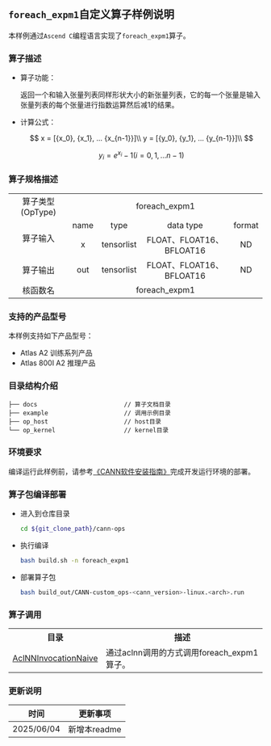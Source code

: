 ## `foreach_expm1`自定义算子样例说明 
本样例通过`Ascend C`编程语言实现了`foreach_expm1`算子。

### 算子描述

- 算子功能：
  
  返回一个和输入张量列表同样形状大小的新张量列表，它的每一个张量是输入张量列表的每个张量进行指数运算然后减1的结果。

- 计算公式：
 
  $$
  x = [{x_0}, {x_1}, ... {x_{n-1}}]\\
  y = [{y_0}, {y_1}, ... {y_{n-1}}]\\
  $$

  $$
  {y_i}=e^{x_i}-1 (i=0,1,...n-1)
  $$

### 算子规格描述

<table>
<tr><td rowspan="1" align="center">算子类型(OpType)</td><td colspan="4" align="center">foreach_expm1</td></tr>
</tr>
<tr><td rowspan="2" align="center">算子输入</td><td align="center">name</td><td align="center">type</td><td align="center">data type</td><td align="center">format</td></tr>
<tr><td align="center">x</td><td align="center">tensorlist</td><td align="center">FLOAT、FLOAT16、BFLOAT16</td><td align="center">ND</td></tr>
</tr>
</tr>
<tr><td rowspan="1" align="center">算子输出</td><td align="center">out</td><td align="center">tensorlist</td><td align="center">FLOAT、FLOAT16、BFLOAT16</</td><td align="center">ND</td></tr>
</tr>
<tr><td rowspan="1" align="center">核函数名</td><td colspan="4" align="center">foreach_expm1</td></tr>
</table>

### 支持的产品型号
本样例支持如下产品型号：
- Atlas A2 训练系列产品
- Atlas 800I A2 推理产品

### 目录结构介绍
```
├── docs                        // 算子文档目录
├── example                     // 调用示例目录
├── op_host                     // host目录
└── op_kernel                   // kernel目录
```

### 环境要求
编译运行此样例前，请参考[《CANN软件安装指南》](https://hiascend.com/document/redirect/CannCommunityInstSoftware)完成开发运行环境的部署。

### 算子包编译部署
  - 进入到仓库目录

    ```bash
    cd ${git_clone_path}/cann-ops
    ```

  - 执行编译

    ```bash
    bash build.sh -n foreach_expm1
    ```

  - 部署算子包

    ```bash
    bash build_out/CANN-custom_ops-<cann_version>-linux.<arch>.run
    ```
### 算子调用
<table>
    <th>目录</th><th>描述</th>
    <tr>
        <td><a href="./examples/AclNNInvocationNaive"> AclNNInvocationNaive</td><td>通过aclnn调用的方式调用foreach_expm1算子。</td>
    </tr>
</table>

### 更新说明
| 时间 | 更新事项 |
|----|------|
| 2025/06/04 | 新增本readme |